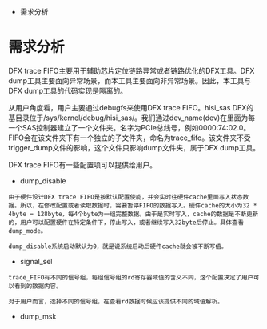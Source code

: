 + 需求分析

# 需求分析
DFX trace FIFO主要用于辅助芯片定位链路异常或者链路优化的DFX工具。DFX dump工具主要面向异常场景，而本工具主要面向非异常场景。因此，本工具与DFX dump工具的代码实现是隔离的。

从用户角度看，用户主要通过debugfs来使用DFX trace FIFO。hisi_sas DFX的基目录位于/sys/kernel/debug/hisi_sas/。我们通过dev_name(dev)在里面为每一个SAS控制器建立了一个文件夹。名字为PCIe总线号，例如0000:74:02.0。FIFO会在该文件夹下有一个独立的子文件夹，命名为trace_fifo。该文件夹不受trigger_dump文件的影响，这个文件只影响dump文件夹，属于DFX dump工具。

DFX trace FIFO有一些配置项可以提供给用户。
+ dump_disable
```
由于硬件设计DFX trace FIFO是按默认配置使能，并会实时往硬件cache里面写入状态数据。所以，在修改配置或者读取数据时，需要暂停FIFO的数据写入。硬件cache的大小为32 * 4byte = 128byte，每4个byte为一组完整数据。由于是实时写入，cache的数据是不断更新的，用户可以配置硬件在特定条件下，停止写入，或者继续写入32byte后停止。具体查看dump_mode。

dump_disable系统启动默认为0，就是说系统启动后硬件cache就会被不断写值。
```
+ signal_sel
```
trace_FIFO有不同的信号组，每组信号组的rd寄存器域值的含义不同，这个配置决定了用户可以看到的数据内容。

对于用户而言，选择不同的信号组，在查看rd数据时候应该提供不同的域值解析。
```
+ dump_msk
